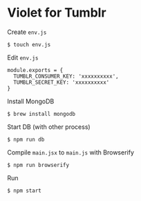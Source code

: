 # Violet for Tumblr

Create `env.js`

    $ touch env.js

Edit `env.js`

    module.exports = {
      TUMBLR_CONSUMER_KEY: 'xxxxxxxxxx',
      TUMBLR_SECRET_KEY: 'xxxxxxxxxx'
    }

Install MongoDB

    $ brew install mongodb

Start DB (with other process)

    $ npm run db

Compile `main.jsx` to `main.js` with Browserify

    $ npm run browserify

Run

    $ npm start